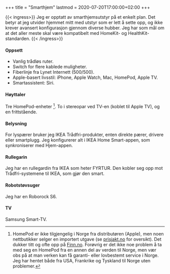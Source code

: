 +++
title = "Smarthjem"
lastmod = 2020-07-20T17:00:00+02:00
+++

{{< ingress>}}
Jeg er opptatt av smarthjemsutstyr på et enkelt plan. Det betyr at jeg
utvider hjemmet mitt med utstyr som er lett å sette opp, og ikke krever
avansert konfigurasjon gjennom diverse hubber. Jeg har som mål om at det
aller meste skal være kompatibelt med HomeKit- og HealthKit-standarden.
{{< /ingress>}}

#### Oppsett

- Vanlig trådløs ruter.
- Switch for flere kablede muligheter.
- Fiberlinje fra Lynet Internett (500/500).
- Apple-basert livsstil: iPhone, Apple Watch, Mac, HomePod, Apple TV.
- Smartassistent: Siri.

#### Høyttaler

Tre HomePod-enheter [^HomePod]. To i stereopar ved TV-en (koblet til Apple
TV), og en frittstående.

#### Belysning

For lyspærer bruker jeg IKEA Trådfri-produkter, enten direkte pærer, drivere
eller smartplugg. Jeg konfigurerer alt i IKEA Home Smart-appen, som
synkroniserer med Hjem-appen.

#### Rullegarin

Jeg har en rullegardin fra IKEA som heter FYRTUR. Den kobler seg opp mot
Trådfri-systemene til IKEA, som gjør den smart.

#### Robotstøvsuger

Jeg har en Roborock S6.

#### TV

Samsung Smart-TV.

[^HomePod]: HomePod er ikke tilgjengelig i Norge fra distributøren (Apple), men noen nettbutikker selger en importert utgave (se [prisjakt.no](https://www.prisjakt.no/product.php?p=4356903) for oversikt). Det dukker titt og ofte opp på [Finn.no](https://www.finn.no/bap/forsale/search.html?q=Homepod&search_type=SEARCH_ID_BAP_ALL). Forøvrig er det ikke noe problem å ta med seg en HomePod fra en annen del av verden til Norge, men vær obs på at man verken kan få garanti- eller lovbestemt service i Norge. Jeg har hentet både fra USA, Frankrike og Tyskland til Norge uten problemer.
